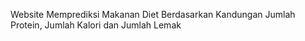 Website Memprediksi Makanan Diet Berdasarkan Kandungan Jumlah Protein, Jumlah Kalori dan Jumlah Lemak
